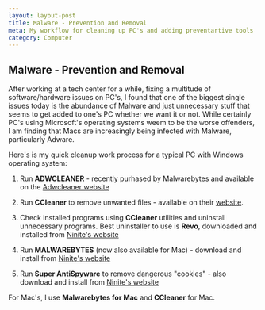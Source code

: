 ```yaml
---
layout: layout-post
title: Malware - Prevention and Removal
meta: My workflow for cleaning up PC's and adding preventartive tools
category: Computer
---
```


## Malware - Prevention and Removal
After working at a tech center for a while, fixing a multitude of software/hardware issues on PC's, I found that one of the biggest single issues today is the abundance of Malware and just unnecessary stuff that seems to get added to one's PC whether we want it or not.  While certainly PC's using Microsoft's operating systems weem to be the worse offenders, I am finding that Macs are increasingly being infected with Malware, particularly Adware.

Here's is my quick cleanup work process for a typical PC with Windows operating system:

1.  Run **ADWCLEANER** - recently purhased by Malwarebytes and available on the [Adwcleaner website](https://toolslib.net/downloads/viewdownload/1-adwcleaner/)

2.  Run **CCleaner** to remove unwanted files - available on their [website](https://www.piriform.com/ccleaner/download).

3.  Check installed programs using **CCleaner** utilities and uninstall unnecessary programs.  Best uninstaller to use is **Revo**, downloaded and installed from [Ninite's website](https://ninite.com/)

4.  Run **MALWAREBYTES** (now also available for Mac) - download and install from [Ninite's website](https://ninite.com/)

5.  Run **Super AntiSpyware** to remove dangerous "cookies" -  also download and install from [Ninite's website](https://ninite.com/)

For Mac's, I use **Malwarebytes for Mac** and **CCleaner** for Mac.
